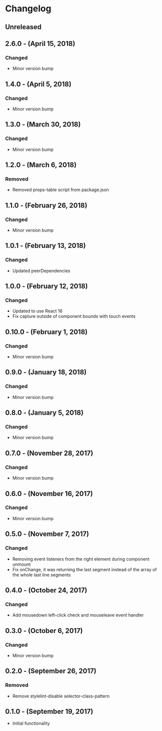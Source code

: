 Changelog
=========

Unreleased
----------

2.6.0 - (April 15, 2018)
------------------
### Changed
* Minor version bump

1.4.0 - (April 5, 2018)
------------------
### Changed
* Minor version bump

1.3.0 - (March 30, 2018)
------------------
### Changed
* Minor version bump

1.2.0 - (March 6, 2018)
------------------
### Removed
* Removed props-table script from package.json

1.1.0 - (February 26, 2018)
------------------
### Changed
* Minor version bump

1.0.1 - (February 13, 2018)
------------------
### Changed
* Updated peerDependencies

1.0.0 - (February 12, 2018)
------------------
### Changed
* Updated to use React 16
* Fix capture outside of component bounds with touch events

0.10.0 - (February 1, 2018)
------------------
### Changed
* Minor version bump

0.9.0 - (January 18, 2018)
------------------
### Changed
* Minor version bump

0.8.0 - (January 5, 2018)
------------------
### Changed
* Minor version bump

0.7.0 - (November 28, 2017)
------------------
### Changed
* Minor version bump

0.6.0 - (November 16, 2017)
------------------
### Changed
* Minor version bump

0.5.0 - (November 7, 2017)
------------------
### Changed
* Removing event listeners from the right element during component unmount
* Fix onChange, it was returning the last segment instead of the array of the whole last line segments

0.4.0 - (October 24, 2017)
------------------
### Changed
* Add mousedown left-click check and mouseleave event handler

0.3.0 - (October 6, 2017)
------------------
### Changed
* Minor version bump

0.2.0 - (September 26, 2017)
------------------
### Removed
* Remove stylelint-disable selector-class-pattern

0.1.0 - (September 19, 2017)
------------------
* Initial functionality
